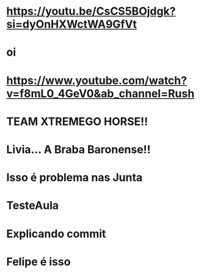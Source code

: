 # https://youtu.be/CsCS5BOjdgk?si=dyOnHXWctWA9GfVt
# oi
# https://www.youtube.com/watch?v=f8mL0_4GeV0&ab_channel=Rush
# TEAM XTREMEGO HORSE!!
# Livia... A Braba Baronense!!
# Isso é problema nas Junta
# TesteAula
# Explicando commit
# Felipe é isso

